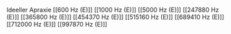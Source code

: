 Ideeller Apraxie
[[600 Hz (E)]]
[[1000 Hz (E)]]
[[5000 Hz (E)]]
[[247880 Hz (E)]]
[[365800 Hz (E)]]
[[454370 Hz (E)]]
[[515160 Hz (E)]]
[[689410 Hz (E)]]
[[712000 Hz (E)]]
[[997870 Hz (E)]]